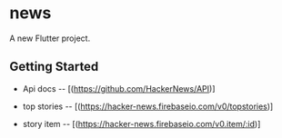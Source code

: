 # news

A new Flutter project.

## Getting Started

* Api docs -- [(https://github.com/HackerNews/API)]

* top stories -- [(https://hacker-news.firebaseio.com/v0/topstories)]

* story item -- [(https://hacker-news.firebaseio.com/v0.item/:id)]
